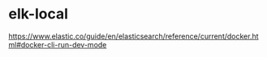# elk-local

https://www.elastic.co/guide/en/elasticsearch/reference/current/docker.html#docker-cli-run-dev-mode
